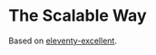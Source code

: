 # The Scalable Way

Based on [eleventy-excellent](https://github.com/madrilene/eleventy-excellent).
